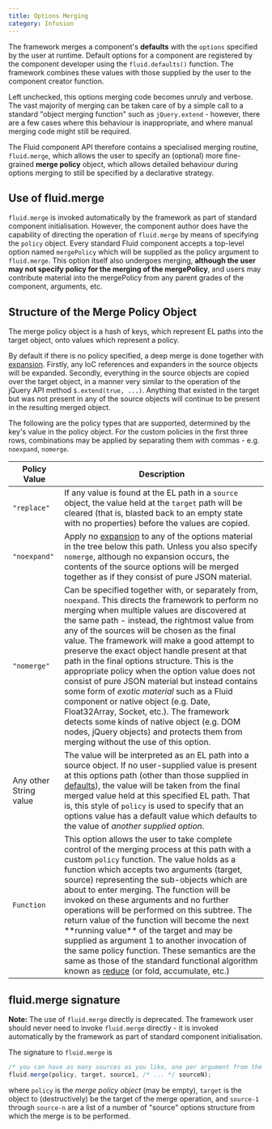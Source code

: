 ```yaml
---
title: Options Merging
category: Infusion
---
```


The framework merges a component's **defaults** with the `options` specified by the user at runtime. Default options for
a component are registered by the component developer using the `fluid.defaults()` function. The framework combines
these values with those supplied by the user to the component creator function.

Left unchecked, this options merging code becomes unruly and verbose. The vast majority of merging can be taken care of
by a simple call to a standard "object merging function" such as `jQuery.extend` - however, there are a few cases where
this behaviour is inappropriate, and where manual merging code might still be required.

The Fluid component API therefore contains a specialised merging routine, `fluid.merge`, which allows the user to
specify an (optional) more fine-grained **merge policy** object, which allows detailed behaviour during options merging
to still be specified by a declarative strategy.

## Use of fluid.merge

`fluid.merge` is invoked automatically by the framework as part of standard component initialisation. However, the
component author does have the capability of directing the operation of `fluid.merge` by means of specifying the
`policy` object. Every standard Fluid component accepts a top-level option named `mergePolicy`  which will be supplied
as the policy argument to `fluid.merge`. This option itself also undergoes merging, **although the user may not specify
policy for the merging of the mergePolicy**, and users may contribute material into the mergePolicy from any parent
grades of the component, arguments, etc.

## Structure of the Merge Policy Object

The merge policy object is a hash of keys, which represent EL paths into the target object, onto values which represent
a policy.

By default if there is no policy specified, a deep merge is done together with
[expansion](ExpansionOfComponentOptions.md). Firstly, any IoC references and expanders in the source objects will be
expanded. Secondly, everything in the source objects are copied over the target object, in a manner very similar to the
operation of the jQuery API method `$.extend(true, ...)`. Anything that existed in the target but was not present in any
of the source objects will continue to be present in the resulting merged object.

The following are the policy types that are supported, determined by the key's value in the policy object. For the
custom policies in the first three rows, combinations may be applied by separating them with commas - e.g. `noexpand`,
`nomerge`.

<table>
    <thead>
        <tr>
            <th>Policy Value</th>
            <th>Description</th>
        </tr>
    </thead>
    <tbody>
        <tr>
            <td><code>"replace"</code></td>
            <td>
                If any value is found at the EL path in a <code>source</code> object, the value held at the
                <code>target</code> path will be cleared (that is, blasted back to an empty state with no properties)
                before the values are copied.
            </td>
        </tr>
        <tr>
            <td><code>"noexpand"</code></td>
            <td>
                Apply no <a href="ExpansionOfComponentOptions.md">expansion</a> to any of the options material in the
                tree below this path. Unless you also specify <code>nomerge</code>, although no expansion occurs, the
                contents of the source options will be merged together as if they consist of pure JSON material.
            </td>
        </tr>
        <tr>
            <td><code>"nomerge"</code></td>
            <td>
                Can be specified together with, or separately from, <code>noexpand</code>. This directs the framework to
                perform no merging when multiple values are discovered at the same path - instead, the rightmost value
                from any of the sources will be chosen as the final value. The framework will make a good attempt to
                preserve the exact object handle present at that path in the final options structure. This is the
                appropriate policy when the option value does not consist of pure JSON material but instead contains
                some form of <em>exotic material</em> such as a Fluid component or native object (e.g. Date,
                Float32Array, Socket, etc.). The framework detects some kinds of native object (e.g. DOM nodes, jQuery
                objects) and protects them from merging without the use of this option.
            </td>
        </tr>
        <tr>
            <td>Any other String value</td>
            <td>
                The value will be interpreted as an EL path into a source object. If no user-supplied value is present
                at this options path (other than those supplied in <a
                href="ComponentOptionsAndDefaults.md">defaults</a>), the value will be taken from the final merged value
                held at this specified EL path. That is, this style of <code>policy</code> is used to specify that an
                options value has a default value which defaults to the value of <em>another supplied option</em>.
            </td>
        </tr>
        <tr>
            <td><code>Function</code></td>
            <td>
                This option allows the user to take complete control of the merging process at this path with a custom
                <code>policy</code> function. The value holds as a function which accepts two arguments (target, source)
                representing the sub-objects which are about to enter merging. The function will be invoked on these
                arguments and no further operations will be performed on this subtree. The return value of the function
                will become the next **running value** of the target and may be supplied as argument 1 to another
                invocation of the same policy function. These semantics are the same as those of the standard functional
                algorithm known as <a href="https://en.wikipedia.org/wiki/Fold_(higher-order_function)">reduce</a> (or
                fold, accumulate, etc.)
            </td>
        </tr>
    </tbody>
</table>

## fluid.merge signature

<div class="infusion-docs-note">
    <strong>Note:</strong> The use of <code>fluid.merge</code> directly is deprecated. The framework user should never
    need to invoke <code>fluid.merge</code> directly - it is invoked automatically by the framework as part of standard
    component initialisation.
</div>

The signature to `fluid.merge` is

```javascript
/* you can have as many sources as you like, one per argument from the third argument on. */
fluid.merge(policy, target, source1, /* ... */ sourceN);
```

where `policy` is the _merge policy object_ (may be empty), `target` is the object to (destructively) be the target of
the merge operation, and `source-1` through `source-n` are a list of a number of "source" options structure from which
the merge is to be performed.
